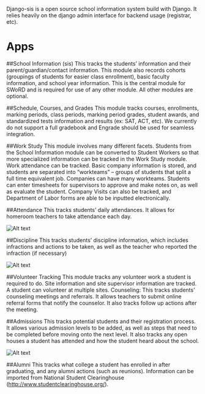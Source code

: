 Django-sis is a open source school information system build with Django. It relies heavily on the django admin interface for backend usage (registrar, etc).

# Apps

##School Information (sis)
This tracks the students’ information and their parent/guardian/contact information. This module also records cohorts (groupings of students for easier class enrollment), basic faculty information, and school year information. This is the central module for SWoRD and is required for use of any other module. All other modules are optional.

##Schedule, Courses, and Grades
This module tracks courses, enrollments, marking periods, class periods, marking period grades, student awards, and standardized tests information and results (ex: SAT, ACT, etc). We currently do not support a full gradebook and Engrade should be used for seamless integration.

##Work Study 
This module involves many different facets. Students from the School Information module can be converted to Student Workers so that more specialized information can be tracked in the Work Study module. Work attendance can be tracked. Basic company information is stored, and students  are separated into “workteams” – groups of students that split a full time equivalent job. Companies can have many workteams. Students can enter timesheets for supervisors to approve and make notes on, as well as evaluate the student. Company Visits can also be tracked, and Department of Labor forms are able to be inputted electronically.

##Attendance 
This tracks students’ daily attendances. It allows for homeroom teachers to take attendance each day.

![Alt text](https://raw.github.com/burke-software/django-sis/master/screenshots/attendance.png)

##Discipline
This tracks students’ discipline information, which includes infractions and actions to be taken, as well as the teacher who reported the infraction (if necessary)

![Alt text](https://raw.github.com/burke-software/django-sis/master/screenshots/discipline.png)


##Volunteer Tracking
This module tracks any volunteer work a student is required to do. Site information and site supervisor information are tracked. A student can volunteer at multiple sites.
Counseling: This tracks students’ counseling meetings and referrals. It allows teachers to submit online referral forms that notify the counselor. It also tracks follow up actions after the meeting.

##Admissions
This tracks potential students and their registration process. It allows various admission levels to be added, as well as steps that need to be completed before moving onto the next level. It also tracks any open houses a student has attended and how the student heard about the school.

![Alt text](https://raw.github.com/burke-software/django-sis/master/screenshots/funnel.png)

##Alumni 
This tracks what college a student has enrolled in after graduating, and any alumni actions (such as reunions). Information can be imported from National Student Clearinghouse (http://www.studentclearinghouse.org/).
